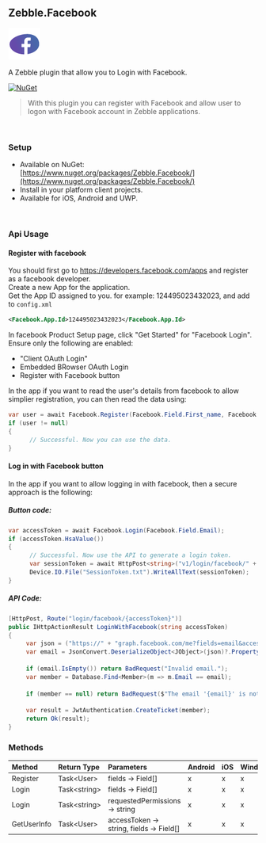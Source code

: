 [logo]: https://raw.githubusercontent.com/Geeksltd/Zebble.Facebook/master/Shared/Icon.png "Zebble.Facebook"


## Zebble.Facebook

![logo]

A Zebble plugin that allow you to Login with Facebook.


[![NuGet](https://img.shields.io/nuget/v/Zebble.Facebook.svg?label=NuGet)](https://www.nuget.org/packages/Zebble.Facebook/)

> With this plugin you can register with Facebook and allow user to logon with Facebook account in Zebble applications.

<br>


### Setup
* Available on NuGet: [https://www.nuget.org/packages/Zebble.Facebook/](https://www.nuget.org/packages/Zebble.Facebook/)
* Install in your platform client projects.
* Available for iOS, Android and UWP.
<br>


### Api Usage

#### Register with facebook
You should first go to https://developers.facebook.com/apps and register as a facebook developer.<br>
Create a new App for the application.<br>
Get the App ID assigned to you. for example: 124495023432023, and add to `config.xml`
```xml
<Facebook.App.Id>124495023432023</Facebook.App.Id>
```
In facebook Product Setup page, click "Get Started" for "Facebook Login". Ensure only the following are enabled:

- "Client OAuth Login"
- Embedded BRowser OAuth Login
- Register with Facebook button


In the app if you want to read the user's details from facebook to allow simplier registration, you can then read the data using:
```csharp
var user = await Facebook.Register(Facebook.Field.First_name, Facebook.Field.Last_name, Facebook.Field.Email, ...);
if (user != null)
{
      // Successful. Now you can use the data.
}
```
#### Log in with Facebook button
In the app if you want to allow logging in with facebook, then a secure approach is the following:

##### Button code:
```csharp
var accessToken = await Facebook.Login(Facebook.Field.Email);
if (accessToken.HsaValue())
{
      // Successful. Now use the API to generate a login token.
      var sessionToken = await HttpPost<string>("v1/login/facebook/" + accessToken);
      Device.IO.File("SessionToken.txt").WriteAllText(sessionToken);     
}
```
##### API Code:

 ```csharp
[HttpPost, Route("login/facebook/{accessToken}")]
public IHttpActionResult LoginWithFacebook(string accessToken)
{
      var json = ("https://" + "graph.facebook.com/me?fields=email&access_token=" + accessToken).AsUri().Download();
      var email = JsonConvert.DeserializeObject<JObject>(json)?.Property("email")?.Value?.ToString();

      if (email.IsEmpty()) return BadRequest("Invalid email.");
      var member = Database.Find<Member>(m => m.Email == email);

      if (member == null) return BadRequest($"The email '{email}' is not registered in our system. Please register.");

      var result = JwtAuthentication.CreateTicket(member);
      return Ok(result);
}
```

### Methods
| Method       | Return Type  | Parameters                          | Android | iOS | Windows |
| :----------- | :----------- | :-----------                        | :------ | :-- | :------ |
| Register         | Task<User&gt; | fields -> Field[] | x       | x   | x       |
| Login         | Task<string&gt;| fields -> Field[] | x       | x   | x       |
| Login         | Task<string&gt;| requestedPermissions -> string | x       | x   | x       |
| GetUserInfo         | Task<User&gt;| accessToken -> string, fields -> Field[] | x       | x   | x       |